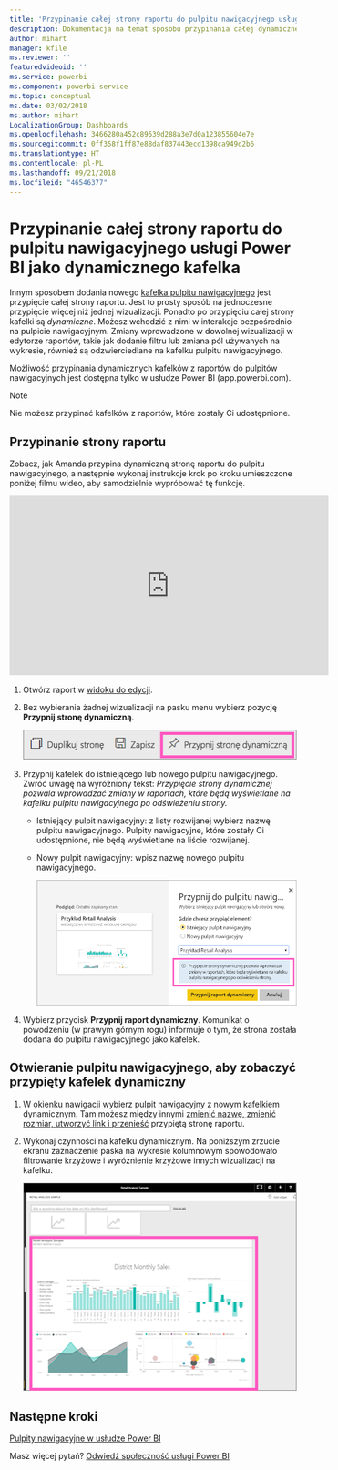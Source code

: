 ```yaml
---
title: 'Przypinanie całej strony raportu do pulpitu nawigacyjnego usługi Power BI '
description: Dokumentacja na temat sposobu przypinania całej dynamicznej strony raportu do pulpitu nawigacyjnego usługi Power BI z raportu.
author: mihart
manager: kfile
ms.reviewer: ''
featuredvideoid: ''
ms.service: powerbi
ms.component: powerbi-service
ms.topic: conceptual
ms.date: 03/02/2018
ms.author: mihart
LocalizationGroup: Dashboards
ms.openlocfilehash: 3466280a452c89539d288a3e7d0a123855604e7e
ms.sourcegitcommit: 0ff358f1ff87e88daf837443ecd1398ca949d2b6
ms.translationtype: HT
ms.contentlocale: pl-PL
ms.lasthandoff: 09/21/2018
ms.locfileid: "46546377"
---
```

# <a name="pin-an-entire-report-page-as-a-live-tile-to-a-power-bi-dashboard"></a>Przypinanie całej strony raportu do pulpitu nawigacyjnego usługi Power BI jako dynamicznego kafelka
Innym sposobem dodania nowego [kafelka pulpitu nawigacyjnego](consumer/end-user-tiles.md) jest przypięcie całej strony raportu. Jest to prosty sposób na jednoczesne przypięcie więcej niż jednej wizualizacji.  Ponadto po przypięciu całej strony kafelki są *dynamiczne*. Możesz wchodzić z nimi w interakcje bezpośrednio na pulpicie nawigacyjnym. Zmiany wprowadzone w dowolnej wizualizacji w edytorze raportów, takie jak dodanie filtru lub zmiana pól używanych na wykresie, również są odzwierciedlane na kafelku pulpitu nawigacyjnego.  

Możliwość przypinania dynamicznych kafelków z raportów do pulpitów nawigacyjnych jest dostępna tylko w usłudze Power BI (app.powerbi.com).

> [!NOTE]
> Nie możesz przypinać kafelków z raportów, które zostały Ci udostępnione.
> 
> 

## <a name="pin-a-report-page"></a>Przypinanie strony raportu
Zobacz, jak Amanda przypina dynamiczną stronę raportu do pulpitu nawigacyjnego, a następnie wykonaj instrukcje krok po kroku umieszczone poniżej filmu wideo, aby samodzielnie wypróbować tę funkcję.

<iframe width="560" height="315" src="https://www.youtube.com/embed/EzhfBpPboPA" frameborder="0" allowfullscreen></iframe>


1. Otwórz raport w [widoku do edycji](service-interact-with-a-report-in-editing-view.md).
2. Bez wybierania żadnej wizualizacji na pasku menu wybierz pozycję **Przypnij stronę dynamiczną**.
   
   ![Ikona Przypnij stronę dynamiczną](media/service-dashboard-pin-live-tile-from-report/pbi-pin-live-page.png) 
3. Przypnij kafelek do istniejącego lub nowego pulpitu nawigacyjnego. Zwróć uwagę na wyróżniony tekst: *Przypięcie strony dynamicznej pozwala wprowadzać zmiany w raportach, które będą wyświetlane na kafelku pulpitu nawigacyjnego po odświeżeniu strony.*
   
   * Istniejący pulpit nawigacyjny: z listy rozwijanej wybierz nazwę pulpitu nawigacyjnego. Pulpity nawigacyjne, które zostały Ci udostępnione, nie będą wyświetlane na liście rozwijanej.
   * Nowy pulpit nawigacyjny: wpisz nazwę nowego pulpitu nawigacyjnego.
     
     ![Okno dialogowe opcji Przypnij do pulpitu nawigacyjnego](media/service-dashboard-pin-live-tile-from-report/pbi-pin-live-page-dialog.png)
4. Wybierz przycisk **Przypnij raport dynamiczny**. Komunikat o powodzeniu (w prawym górnym rogu) informuje o tym, że strona została dodana do pulpitu nawigacyjnego jako kafelek.

## <a name="open-the-dashboard-to-see-the-pinned-live-tile"></a>Otwieranie pulpitu nawigacyjnego, aby zobaczyć przypięty kafelek dynamiczny
1. W okienku nawigacji wybierz pulpit nawigacyjny z nowym kafelkiem dynamicznym. Tam możesz między innymi [zmienić nazwę, zmienić rozmiar, utworzyć link i przenieść](service-dashboard-edit-tile.md) przypiętą stronę raportu.  
2. Wykonaj czynności na kafelku dynamicznym.  Na poniższym zrzucie ekranu zaznaczenie paska na wykresie kolumnowym spowodowało filtrowanie krzyżowe i wyróżnienie krzyżowe innych wizualizacji na kafelku.
   
    ![pulpity nawigacyjne z kafelkiem dynamicznym](media/service-dashboard-pin-live-tile-from-report/pbi-live-tile.png)

## <a name="next-steps"></a>Następne kroki
[Pulpity nawigacyjne w usłudze Power BI](consumer/end-user-dashboards.md)

Masz więcej pytań? [Odwiedź społeczność usługi Power BI](http://community.powerbi.com/)

